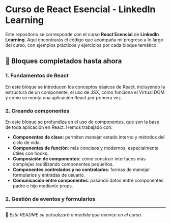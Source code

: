 # Curso de React Esencial - LinkedIn Learning

Este repositorio se corresponde con el curso **React Esencial** de **LinkedIn Learning**. Aquí encontrarás el código que acompaña mi progreso a lo largo del curso, con ejemplos prácticos y ejercicios por cada bloque temático.

## 🧠 Bloques completados hasta ahora

### 1. Fundamentos de React
En este bloque se introducen los conceptos básicos de React, incluyendo la estructura de un componente, el uso de JSX, cómo funciona el Virtual DOM y cómo se monta una aplicación React por primera vez.

### 2. Creando componentes
En este bloque se profundiza en el uso de componentes, que son la base de toda aplicación en React. Hemos trabajado con:

- **Componentes de clase**: permiten manejar estado interno y métodos del ciclo de vida.
- **Componentes de función**: más concisos y modernos, especialmente útiles con hooks.
- **Composición de componentes**: cómo construir interfaces más complejas reutilizando componentes pequeños.
- **Componentes controlados y no controlados**: formas de manejar formularios y entradas de usuario.
- **Comunicación entre componentes**: pasando datos entre componentes padre e hijo mediante props.

### 2. Gestión de eventos y formularios
---

📌 *Este README se actualizará a medida que avance en el curso.*
